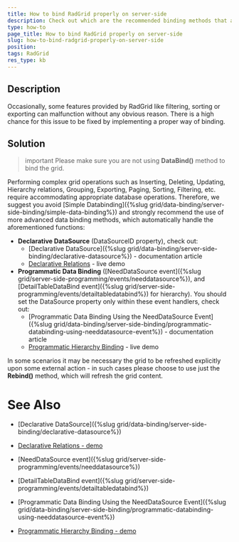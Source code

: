 ```yaml
---
title: How to bind RadGrid properly on server-side
description: Check out which are the recommended binding methods that allow performing complex operations with RadGrid.
type: how-to
page_title: How to bind RadGrid properly on server-side
slug: how-to-bind-radgrid-properly-on-server-side
position: 
tags: RadGrid
res_type: kb
---
```


## Description

Occasionally, some features provided by RadGrid like filtering, sorting or exporting can malfunction without any obvious reason. There is a high chance for this issue to be fixed by implementing a proper way of binding.

## Solution

>important Please make sure you are not using **DataBind()** method to bind the grid.
>

Performing complex grid operations such as Inserting, Deleting, Updating, Hierarchy relations, Grouping, Exporting, Paging, Sorting, Filtering, etc. require accommodating appropriate database operations. Therefore, we suggest you avoid [Simple Databinding]({%slug grid/data-binding/server-side-binding/simple-data-binding%}) and strongly recommend the use of more advanced data binding methods, which automatically handle the aforementioned functions:

- **Declarative DataSource** (DataSourceID property), check out:
    - [Declarative DataSource]({%slug grid/data-binding/server-side-binding/declarative-datasource%}) - documentation article
    - [Declarative Relations](https://demos.telerik.com/aspnet-ajax/grid/examples/hierarchy/declarative-relations/defaultcs.aspx) - live demo
- **Programmatic Data Binding** ([NeedDataSource event]({%slug grid/server-side-programming/events/needdatasource%}), and [DetailTableDataBind event]({%slug grid/server-side-programming/events/detailtabledatabind%}) for hierarchy). You should set the DataSource property only within these event handlers, check out:
    - [Programmatic Data Binding Using the NeedDataSource Event]({%slug grid/data-binding/server-side-binding/programmatic-databinding-using-needdatasource-event%}) - documentation article
    - [Programmatic Hierarchy Binding](https://demos.telerik.com/aspnet-ajax/grid/examples/data-binding/programmatic-hierarchy/defaultcs.aspx) - live demo

In some scenarios it may be necessary the grid to be refreshed explicitly upon some external action - in such cases please choose to use just the **Rebind()** method, which will refresh the grid content.

# See Also

 * [Declarative DataSource]({%slug grid/data-binding/server-side-binding/declarative-datasource%})

 * [Declarative Relations - demo](https://demos.telerik.com/aspnet-ajax/grid/examples/hierarchy/declarative-relations/defaultcs.aspx)

 * [NeedDataSource event]({%slug grid/server-side-programming/events/needdatasource%})

 * [DetailTableDataBind event]({%slug grid/server-side-programming/events/detailtabledatabind%})

 * [Programmatic Data Binding Using the NeedDataSource Event]({%slug grid/data-binding/server-side-binding/programmatic-databinding-using-needdatasource-event%})

 * [Programmatic Hierarchy Binding - demo](https://demos.telerik.com/aspnet-ajax/grid/examples/data-binding/programmatic-hierarchy/defaultcs.aspx)

